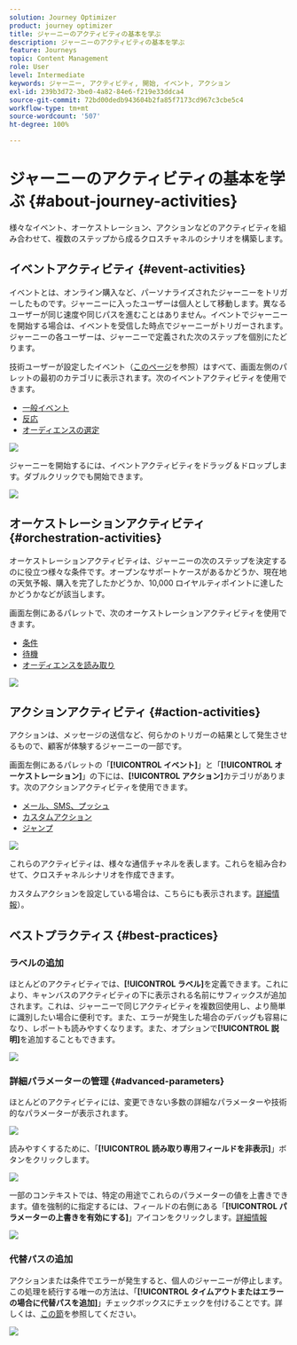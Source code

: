 ```yaml
---
solution: Journey Optimizer
product: journey optimizer
title: ジャーニーのアクティビティの基本を学ぶ
description: ジャーニーのアクティビティの基本を学ぶ
feature: Journeys
topic: Content Management
role: User
level: Intermediate
keywords: ジャーニー, アクティビティ, 開始, イベント, アクション
exl-id: 239b3d72-3be0-4a82-84e6-f219e33ddca4
source-git-commit: 72bd00dedb943604b2fa85f7173cd967c3cbe5c4
workflow-type: tm+mt
source-wordcount: '507'
ht-degree: 100%

---
```


# ジャーニーのアクティビティの基本を学ぶ {#about-journey-activities}

様々なイベント、オーケストレーション、アクションなどのアクティビティを組み合わせて、複数のステップから成るクロスチャネルのシナリオを構築します。

## イベントアクティビティ {#event-activities}

イベントとは、オンライン購入など、パーソナライズされたジャーニーをトリガーしたものです。ジャーニーに入ったユーザーは個人として移動します。異なるユーザーが同じ速度や同じパスを進むことはありません。イベントでジャーニーを開始する場合は、イベントを受信した時点でジャーニーがトリガーされます。ジャーニーの各ユーザーは、ジャーニーで定義された次のステップを個別にたどります。

技術ユーザーが設定したイベント（[このページ](../event/about-events.md)を参照）はすべて、画面左側のパレットの最初のカテゴリに表示されます。次のイベントアクティビティを使用できます。

* [一般イベント](../building-journeys/general-events.md)
* [反応](../building-journeys/reaction-events.md)
* [オーディエンスの選定](../building-journeys/audience-qualification-events.md)

![](assets/journey43.png)

ジャーニーを開始するには、イベントアクティビティをドラッグ＆ドロップします。ダブルクリックでも開始できます。

![](assets/journey44.png)

## オーケストレーションアクティビティ {#orchestration-activities}

オーケストレーションアクティビティは、ジャーニーの次のステップを決定するのに役立つ様々な条件です。オープンなサポートケースがあるかどうか、現在地の天気予報、購入を完了したかどうか、10,000 ロイヤルティポイントに達したかどうかなどが該当します。

画面左側にあるパレットで、次のオーケストレーションアクティビティを使用できます。

* [条件](../building-journeys/condition-activity.md)
* [待機](../building-journeys/wait-activity.md)
* [オーディエンスを読み取り](../building-journeys/read-audience.md)

![](assets/journey49.png)

## アクションアクティビティ {#action-activities}

アクションは、メッセージの送信など、何らかのトリガーの結果として発生させるもので、顧客が体験するジャーニーの一部です。

画面左側にあるパレットの「**[!UICONTROL イベント]**」と「**[!UICONTROL オーケストレーション]**」の下には、**[!UICONTROL アクション]**&#x200B;カテゴリがあります。次のアクションアクティビティを使用できます。

* [メール、SMS、プッシュ](../building-journeys/journeys-message.md)
* [カスタムアクション](../building-journeys/using-custom-actions.md)
* [ジャンプ](../building-journeys/jump.md)

![](assets/journey58.png)

これらのアクティビティは、様々な通信チャネルを表します。これらを組み合わせて、クロスチャネルシナリオを作成できます。

カスタムアクションを設定している場合は、こちらにも表示されます。[詳細情報](../building-journeys/using-custom-actions.md)）。

## ベストプラクティス {#best-practices}

### ラベルの追加

ほとんどのアクティビティでは、**[!UICONTROL ラベル]**&#x200B;を定義できます。これにより、キャンバスのアクティビティの下に表示される名前にサフィックスが追加されます。これは、ジャーニーで同じアクティビティを複数回使用し、より簡単に識別したい場合に便利です。また、エラーが発生した場合のデバッグも容易になり、レポートも読みやすくなります。また、オプションで&#x200B;**[!UICONTROL 説明]**&#x200B;を追加することもできます。

![](assets/journey-action-label.png)

### 詳細パラメーターの管理 {#advanced-parameters}

ほとんどのアクティビティには、変更できない多数の詳細なパラメーターや技術的なパラメーターが表示されます。

![](assets/journey-advanced-parameters.png)

読みやすくするために、「**[!UICONTROL 読み取り専用フィールドを非表示]**」ボタンをクリックします。

![](assets/journey-hide-read-only-fields.png)

一部のコンテキストでは、特定の用途でこれらのパラメーターの値を上書きできます。値を強制的に指定するには、フィールドの右側にある「**[!UICONTROL パラメーターの上書きを有効にする]**」アイコンをクリックします。[詳細情報](../configuration/primary-email-addresses.md#journey-parameters)

![](assets/journey-enable-parameter-override.png)

### 代替パスの追加

アクションまたは条件でエラーが発生すると、個人のジャーニーが停止します。この処理を続行する唯一の方法は、「**[!UICONTROL タイムアウトまたはエラーの場合に代替パスを追加]**」チェックボックスにチェックを付けることです。詳しくは、[この節](../building-journeys/using-the-journey-designer.md#paths)を参照してください。

![](assets/journey42.png)
